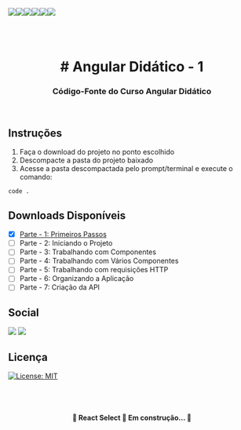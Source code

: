 

![](https://img.shields.io/badge/Angular-DD0031?style=for-the-badge&logo=angular&logoColor=white)![](https://img.shields.io/badge/TypeScript-007ACC?style=for-the-badge&logo=typescript&logoColor=white)![](https://img.shields.io/badge/HTML5-E34F26?style=for-the-badge&logo=html5&logoColor=white)![](https://img.shields.io/badge/Node.js-43853D?style=for-the-badge&logo=node.js&logoColor=white)![](https://img.shields.io/badge/CSS3-1572B6?style=for-the-badge&logo=css3&logoColor=white)![](https://img.shields.io/badge/Bootstrap-563D7C?style=for-the-badge&logo=bootstrap&logoColor=white)


<br/><br/>
<h1 align="center"> # Angular Didático - 1 </h1>
<h3 align="center"> Código-Fonte do Curso Angular Didático </h3>


<br/>

## Instruções
1. Faça o download do projeto no ponto escolhido
2. Descompacte a pasta do projeto baixado
3. Acesse a pasta descompactada pelo prompt/terminal e execute o comando:

```
code .
```

## Downloads Disponíveis

- [x] [Parte - 1: Primeiros Passos]()
- [ ] Parte - 2: Iniciando o Projeto[]()
- [ ] Parte - 3: Trabalhando com Componentes
- [ ] Parte - 4: Trabalhando com Vários Componentes
- [ ] Parte - 5: Trabalhando com requisições HTTP
- [ ] Parte - 6: Organizando a Aplicação
- [ ] Parte - 7: Criação da API

## Social
<a href="https://www.youtube.com/channel/UCrGNdL0x8Za6OOGSknkbXXg"><img src="https://img.shields.io/badge/YouTube-%23FF0000.svg?style=for-the-badge&logo=YouTube&logoColor=white"></a>
<a href="https://www.linkedin.com/in/aluizio-monteiro/"><img src="https://img.shields.io/badge/linkedin-%230077B5.svg?style=for-the-badge&logo=linkedin&logoColor=white"></a>


## Licença

[![License: MIT](https://img.shields.io/badge/License-MIT-yellow.svg)](https://opensource.org/licenses/MIT)

<br/><br/>

<h4 align="center"> 
	🚧  React Select 🚀 Em construção...  🚧
</h4>